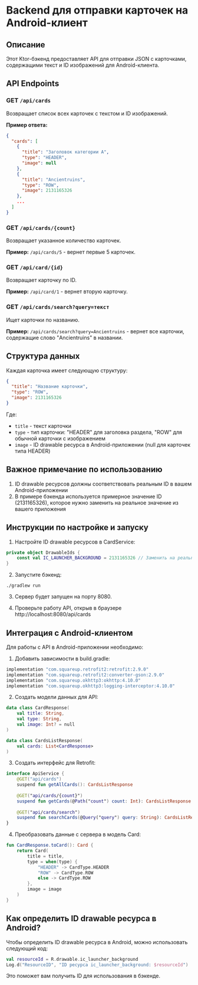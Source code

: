 # Backend для отправки карточек на Android-клиент

## Описание
Этот Ktor-бэкенд предоставляет API для отправки JSON с карточками, содержащими текст и ID изображений для Android-клиента.

## API Endpoints

### GET `/api/cards`
Возвращает список всех карточек с текстом и ID изображений.

**Пример ответа:**
```json
{
  "cards": [
    {
      "title": "Заголовок категории A",
      "type": "HEADER",
      "image": null
    },
    {
      "title": "Ancientruins",
      "type": "ROW",
      "image": 2131165326
    },
    ...
  ]
}
```

### GET `/api/cards/{count}`
Возвращает указанное количество карточек.

**Пример:** `/api/cards/5` - вернет первые 5 карточек.

### GET `/api/card/{id}`
Возвращает карточку по ID.

**Пример:** `/api/card/1` - вернет вторую карточку.

### GET `/api/cards/search?query=текст`
Ищет карточки по названию.

**Пример:** `/api/cards/search?query=Ancientruins` - вернет все карточки, содержащие слово "Ancientruins" в названии.

## Структура данных

Каждая карточка имеет следующую структуру:
```json
{
  "title": "Название карточки",
  "type": "ROW",
  "image": 2131165326
}
```

Где:
- `title` - текст карточки
- `type` - тип карточки: "HEADER" для заголовка раздела, "ROW" для обычной карточки с изображением
- `image` - ID drawable ресурса в Android-приложении (null для карточек типа HEADER)

## Важное примечание по использованию
1. ID drawable ресурсов должны соответствовать реальным ID в вашем Android-приложении
2. В примере бэкенда используется примерное значение ID (2131165326), которое нужно заменить на реальное значение из вашего приложения

## Инструкции по настройке и запуску

1. Настройте ID drawable ресурсов в CardService:
```kotlin
private object DrawableIds {
    const val IC_LAUNCHER_BACKGROUND = 2131165326 // Заменить на реальное значение
}
```

2. Запустите бэкенд:
```
./gradlew run
```

3. Сервер будет запущен на порту 8080.

4. Проверьте работу API, открыв в браузере http://localhost:8080/api/cards

## Интеграция с Android-клиентом

Для работы с API в Android-приложении необходимо:

1. Добавить зависимости в build.gradle:
```gradle
implementation "com.squareup.retrofit2:retrofit:2.9.0"
implementation "com.squareup.retrofit2:converter-gson:2.9.0"
implementation "com.squareup.okhttp3:okhttp:4.10.0"
implementation "com.squareup.okhttp3:logging-interceptor:4.10.0"
```

2. Создать модели данных для API:
```kotlin
data class CardResponse(
    val title: String,
    val type: String,
    val image: Int? = null
)

data class CardsListResponse(
    val cards: List<CardResponse>
)
```

3. Создать интерфейс для Retrofit:
```kotlin
interface ApiService {
    @GET("api/cards")
    suspend fun getAllCards(): CardsListResponse
    
    @GET("api/cards/{count}")
    suspend fun getCards(@Path("count") count: Int): CardsListResponse
    
    @GET("api/cards/search")
    suspend fun searchCards(@Query("query") query: String): CardsListResponse
}
```

4. Преобразовать данные с сервера в модель Card:
```kotlin
fun CardResponse.toCard(): Card {
    return Card(
        title = title,
        type = when(type) {
            "HEADER" -> CardType.HEADER
            "ROW" -> CardType.ROW
            else -> CardType.ROW
        },
        image = image
    )
}
```

## Как определить ID drawable ресурса в Android?

Чтобы определить ID drawable ресурса в Android, можно использовать следующий код:

```kotlin
val resourceId = R.drawable.ic_launcher_background
Log.d("ResourceID", "ID ресурса ic_launcher_background: $resourceId")
```

Это поможет вам получить ID для использования в бэкенде.
